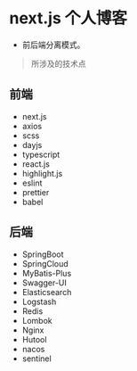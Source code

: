 # next.js 个人博客

- 前后端分离模式。

> 所涉及的技术点

## 前端
- next.js
- axios
- scss
- dayjs
- typescript
- react.js
- highlight.js
- eslint
- prettier
- babel

## 后端
- SpringBoot
- SpringCloud
- MyBatis-Plus
- Swagger-UI
- Elasticsearch
- Logstash
- Redis
- Lombok
- Nginx
- Hutool
- nacos
- sentinel
